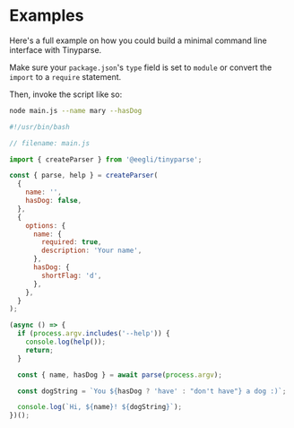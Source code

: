 # Examples

Here's a full example on how you could build a minimal command line interface with Tinyparse.

Make sure your `package.json`'s `type` field is set to `module` or convert the `import` to a `require` statement.

Then, invoke the script like so:

```bash
node main.js --name mary --hasDog

```

```js
#!/usr/bin/bash

// filename: main.js

import { createParser } from '@eegli/tinyparse';

const { parse, help } = createParser(
  {
    name: '',
    hasDog: false,
  },
  {
    options: {
      name: {
        required: true,
        description: 'Your name',
      },
      hasDog: {
        shortFlag: 'd',
      },
    },
  }
);

(async () => {
  if (process.argv.includes('--help')) {
    console.log(help());
    return;
  }

  const { name, hasDog } = await parse(process.argv);

  const dogString = `You ${hasDog ? 'have' : "don't have"} a dog :)`;

  console.log(`Hi, ${name}! ${dogString}`);
})();
```
